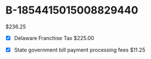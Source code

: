 # B-1854415015008829440

$236.25

- [x] Delaware Franchise Tax $225.00

- [x] State government bill payment processing fees $11.25